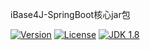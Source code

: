 iBase4J-SpringBoot核心jar包

[![Version](https://img.shields.io/badge/version-1.1.3-brightgreen.svg)](http://search.maven.org/#search%7Cga%7C1%7Cibase4j-common)
[![License](http://img.shields.io/:license-apache-blue.svg "2.0")](http://www.apache.org/licenses/LICENSE-2.0.html)
[![JDK 1.8](https://img.shields.io/badge/JDK-1.8-green.svg "JDK 1.8")]()